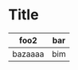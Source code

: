 # Title
| foo2                               | bar                                 |
| -----------------------------------| ----------------------------------- |
| bazaaaa                            | bim                                 |
